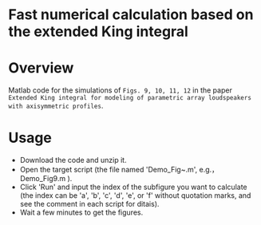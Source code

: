 Fast numerical calculation based on the extended King integral
==

# Overview
Matlab code for the simulations of `Figs. 9, 10, 11, 12` in the paper `Extended King integral for modeling of parametric array loudspeakers with axisymmetric profiles`.

# Usage
* Download the code and unzip it.
* Open the target script (the file named 'Demo_Fig~.m', e.g.， Demo_Fig9.m ).
* Click 'Run' and input the index of the subfigure you want to calculate (the index can be 'a', 'b', 'c', 'd', 'e', or 'f' without quotation marks, and see the comment in each script for ditais).
* Wait a few minutes to get the figures.
